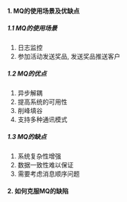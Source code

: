 #### 1. MQ的使用场景及优缺点

##### 1.1 MQ的使用场景

1. 日志监控
1. 参加活动发送奖品, 发送奖品推送客户

##### 1.2 MQ的优点

1. 异步解耦
2. 提高系统的可用性
3. 削峰填谷
4. 支持多种通讯模式

##### 1.3 MQ的缺点

1. 系统复杂性增强
2. 数据一致性难以保证
3. 需要考虑消息顺序问题



#### 2. 如何克服MQ的缺陷
